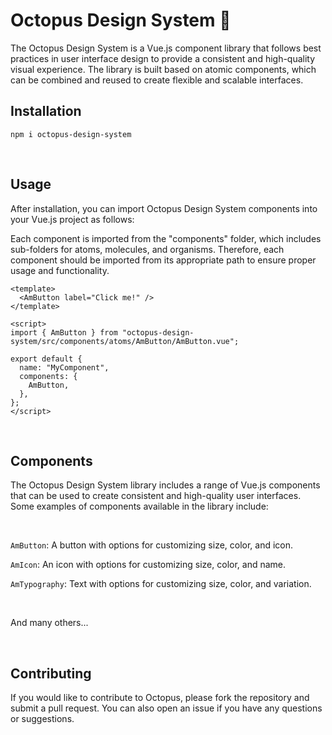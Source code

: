 # Octopus Design System 🐙

The Octopus Design System is a Vue.js component library that follows best practices in user interface design to provide a consistent and high-quality visual experience. The library is built based on atomic components, which can be combined and reused to create flexible and scalable interfaces.

## Installation

```
npm i octopus-design-system
```

<br>

## Usage
After installation, you can import Octopus Design System components into your Vue.js project as follows:

Each component is imported from the "components" folder, which includes sub-folders for atoms, molecules, and organisms. Therefore, each component should be imported from its appropriate path to ensure proper usage and functionality.

```
<template>
  <AmButton label="Click me!" />
</template>

<script>
import { AmButton } from "octopus-design-system/src/components/atoms/AmButton/AmButton.vue";

export default {
  name: "MyComponent",
  components: {
    AmButton,
  },
};
</script>
```

<br>

## Components
The Octopus Design System library includes a range of Vue.js components that can be used to create consistent and high-quality user interfaces. Some examples of components available in the library include:

<br>

``AmButton``: A button with options for customizing size, color, and icon.

``AmIcon``: An icon with options for customizing size, color, and name.

``AmTypography``: Text with options for customizing size, color, and variation.


<br>

And many others...

<br>

## Contributing

If you would like to contribute to Octopus, please fork the repository and submit a pull request. You can also open an issue if you have any questions or suggestions.
